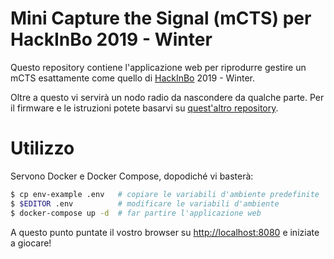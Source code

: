 # Mini Capture the Signal (mCTS) per HackInBo 2019 - Winter

Questo repository contiene l'applicazione web per riprodurre gestire un mCTS
esattamente come quello di [HackInBo](https://hackinbo.it) 2019 - Winter.

Oltre a questo vi servirà un nodo radio da nascondere da qualche parte. Per il
firmware e le istruzioni potete basarvi su [quest'altro
repository](https://github.com/phretor/mcts-hib19win-radio).

# Utilizzo

Servono Docker e Docker Compose, dopodiché vi basterà:

```bash
$ cp env-example .env   # copiare le variabili d'ambiente predefinite
$ $EDITOR .env          # modificare le variabili d'ambiente
$ docker-compose up -d  # far partire l'applicazione web
```

A questo punto puntate il vostro browser su
[http://localhost:8080](http://localhost:8080) e iniziate a giocare!
